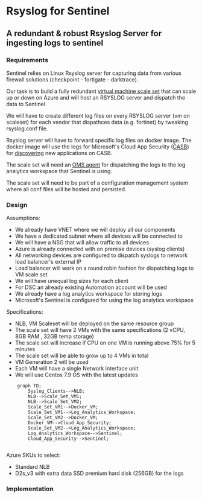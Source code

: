 # Rsyslog for Sentinel
## A redundant & robust Rsyslog Server for ingesting logs to sentinel
### Requirements 
Sentinel relies on Linux Rsyslog server for capturing data from various firewall solutions (checkpoint - fortigate - darktrace).

Our task is to build a fully redundant [virtual machine scale set](https://docs.microsoft.com/en-us/azure/virtual-machine-scale-sets/overview) that can scale up or down on Azure and will host an RSYSLOG server and dispatch the data to Sentinel

We will have to create different log files on every RSYSLOG server (vm on scaleset) for each vendor that dispathces data (e.g. fortinet) by tweaking rsyslog.conf file. 

Rsyslog server will have to forward specific log files on docker image. The docker image will use the logs for Microsoft's Cloud App Security ([CASB](https://en.wikipedia.org/wiki/Cloud_access_security_broker)) for [discovering](https://docs.microsoft.com/en-us/defender-cloud-apps/discovery-docker-ubuntu-azure?tabs=centos) new applications on CASB.    

The scale set will need an [OMS agent](https://github.com/microsoft/OMS-Agent-for-Linux) for dispatching the logs to the log analytics workspace that Sentinel is using. 

The scale set will need to be part of a configuration management system where all conf files will be hosted and persisted. 

### Design
Assumptions:
- We already have VNET where we will deploy all our components 
- We have a dedicated subnet where all devices will be connected to
- We will have a NSG that will allow traffic to all devices
- Azure is already connected with on premise devices (syslog clients)
- All networking devices are configured to dispatch syslogs to network load balancer's external IP
- Load balancer will work on a round robin fashion for dispatching logs to VM scale set
- We will have unequal log sizes for each client
- For DSC an already existing Automation account will be used
- We already have a log analytics workspace for storing logs
- Microsoft's Sentinel is configured for using the log analytics workspace

Specifications:
- NLB, VM Scaleset will be deployed on the same resource group 
- The scale set will have 2 VMs with the same specifications (2 vCPU, 8GB RAM , 32GB temp storage)
- The scale set will increase if CPU on one VM is running above 75% for 5 minutes
- The scale set will be able to grow up to 4 VMs in total
- VM Generation 2 will be used 
- Each VM will have a single Network interface unit
- We will use Centos 7.9 OS with the latest updates

```mermaid
    graph TD;
        Syslog_Clients-->NLB;
        NLB-->Scale_Set_VM1;
        NLB-->Scale_Set_VM2;
        Scale_Set_VM1-->Docker_VM;
        Scale_Set_VM1-->Log_Analytics_Workspace;
        Scale_Set_VM2-->Docker_VM;
        Docker_VM-->Cloud_App_Security;
        Scale_Set_VM2-->Log_Analytics_Workspace;
        Log_Analytics_Workspace-->Sentinel;
        Cloud_App_Security-->Sentinel;
        
```

Azure SKUs to select:
- Standard NLB
- D2s_v3 with extra data SSD premium hard disk (256GB) for the logs

### Implementation
